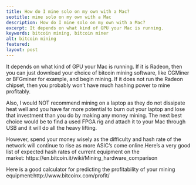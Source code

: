 ```yaml
---
title: How do I mine solo on my own with a Mac?
seotitle: mine solo on my own with a Mac
description: How do I mine solo on my own with a Mac?
excerpt: It depends on what kind of GPU your Mac is running.
keywords: bitcoin mining, bitcoin miner
alt: bitcoin mining
featured: 
layout: post
---
```


<p>It depends on what kind of GPU your Mac is running. If it is Radeon, then you can just download your choice of bitcoin mining software, like CGMiner or BFGminer for example, and begin mining. If it does not run the Radeon chipset, then you probably won’t have much hashing power to mine profitably. <p>

<p>Also, I would NOT recommend mining on a laptop as they do not dissipate heat well and you have far more potential to burn out your laptop and lose that investment than you do by making any money mining. The next best choice would be to find a used FPGA rig and attach it to your Mac through USB and it will do all the heavy lifting. <p>

<p>However, spend your money wisely as the difficulty and hash rate of the network will continue to rise as more ASIC’s come online.Here’s a very good list of expected hash rates of current equipment on the market: https://en.bitcoin.it/wiki/Mining_hardware_comparison<p>

<p>Here is a good calculator for predicting the profitability of your mining equipment:http://www.bitcoinx.com/profit/ <p>
